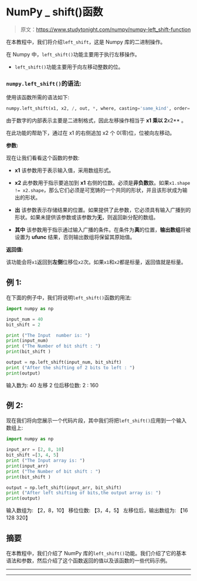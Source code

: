 # NumPy _ shift()函数

> 原文：<https://www.studytonight.com/numpy/numpy-left_shift-function>

在本教程中，我们将介绍`left_shift`，这是 Numpy 库的二进制操作。

在 Numpy 中，`left_shift()`功能主要用于执行左移操作。

*   `left_shift()`功能主要用于向左移动整数的位。

### `numpy.left_shift()`的语法:

使用该函数所需的语法如下:

```py
numpy.left_shift(x1, x2, /, out, *, where, casting='same_kind', order='K', dtype, ufunc 'left_shift')
```

由于数字的内部表示主要是二进制格式，因此左移操作相当于 **x1 乘以 2**x2** 。

在此功能的帮助下，通过在 x1 的右侧追加 x2 个 0(零)位，位被向左移动。

**参数:**

现在让我们看看这个函数的参数:

*   **x1**
    该参数用于表示输入值，采用数组形式。

*   **x2**
    此参数用于指示要追加到 **x1** 右侧的位数。必须是**非负数**数。如果`x1.shape != x2.shape`，那么它们必须是可宽铸的一个共同的形状，并且该形状成为输出的形状。

*   **出**
    该参数表示存储结果的位置。如果提供了此参数，它必须具有输入广播到的形状。如果未提供该参数或该参数为**无**，则返回新分配的数组。

*   **其中**
    该参数用于指示通过输入广播的条件。在条件为**真**的位置，**输出数组**将被设置为 **ufunc** 结果，否则输出数组将保留其原始值。

**返回值:**

该功能会将`x1`返回到**左侧**位移位`x2`次。如果`x1`和`x2`都是标量，返回值就是标量。

## 例 1:

在下面的例子中，我们将说明`left_shift()`函数的用法:

```py
import numpy as np

input_num = 40
bit_shift = 2

print ("The Input  number is: ")
print(input_num) 
print ("The Number of bit shift : ")
print(bit_shift )  

output = np.left_shift(input_num, bit_shift)  
print ("After the shifting of 2 bits to left : ")
print(output) 
```

输入数为:
40
左移 2 位后移位数:
2
:
160

## 例 2:

现在我们将向您展示一个代码片段，其中我们将把`left_shift()`应用到一个输入数组上:

```py
import numpy as np

input_arr = [2, 8, 10] 
bit_shift =[3, 4, 5] 
print ("The Input array is: ")
print(input_arr) 
print ("The Number of bit shift : ")
print(bit_shift )  

output = np.left_shift(input_arr, bit_shift)  
print ("After left shifting of bits,the output array is: ")
print(output) 
```

输入数组为:
【2，8，10】
移位位数:
【3，4，5】
左移位后，输出数组为:
【16 128 320】

## 摘要

在本教程中，我们介绍了 NumPy 库的`left_shift()`功能。我们介绍了它的基本语法和参数，然后介绍了这个函数返回的值以及该函数的一些代码示例。

* * *

* * *